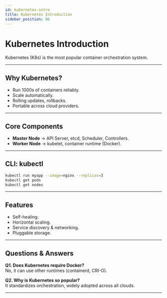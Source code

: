 ```yaml
---
id: kubernetes-intro
title: Kubernetes Introduction
sidebar_position: 86
---
```


# Kubernetes Introduction

Kubernetes (K8s) is the most popular container orchestration system.

---

## Why Kubernetes?

- Run 1000s of containers reliably.  
- Scale automatically.  
- Rolling updates, rollbacks.  
- Portable across cloud providers.  

---

## Core Components

- **Master Node** → API Server, etcd, Scheduler, Controllers.  
- **Worker Node** → kubelet, container runtime (Docker).  

---

## CLI: kubectl

```bash
kubectl run myapp --image=nginx --replicas=3
kubectl get pods
kubectl get nodes
```

---

## Features

- Self-healing.  
- Horizontal scaling.  
- Service discovery & networking.  
- Pluggable storage.  

---

## Questions & Answers

**Q1. Does Kubernetes require Docker?**  
No, it can use other runtimes (containerd, CRI-O).  

**Q2. Why is Kubernetes so popular?**  
It standardizes orchestration, widely adopted across all clouds.  

---
